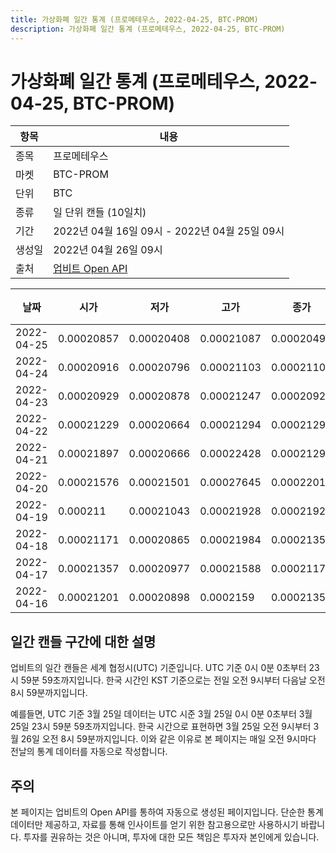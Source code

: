 ```yaml
---
title: 가상화폐 일간 통계 (프로메테우스, 2022-04-25, BTC-PROM)
description: 가상화폐 일간 통계 (프로메테우스, 2022-04-25, BTC-PROM)
---
```



가상화폐 일간 통계 (프로메테우스, 2022-04-25, BTC-PROM)
===

|항목|내용|
|--|--|
|종목|프로메테우스|
|마켓|BTC-PROM|
|단위|BTC|
|종류|일 단위 캔들 (10일치)|
|기간|2022년 04월 16일 09시 - 2022년 04월 25일 09시|
|생성일|2022년 04월 26일 09시|
|출처|[업비트 Open API](https://docs.upbit.com)|


|날짜|시가|저가|고가|종가|비고|
|--|--|--|--|--|--|
|2022-04-25|0.00020857|0.00020408|0.00021087|0.00020497|    |
|2022-04-24|0.00020916|0.00020796|0.00021103|0.00021103|    |
|2022-04-23|0.00020929|0.00020878|0.00021247|0.00020924|    |
|2022-04-22|0.00021229|0.00020664|0.00021294|0.00021294|    |
|2022-04-21|0.00021897|0.00020666|0.00022428|0.0002129|    |
|2022-04-20|0.00021576|0.00021501|0.00027645|0.00022011|    |
|2022-04-19|0.000211|0.00021043|0.00021928|0.00021928|    |
|2022-04-18|0.00021171|0.00020865|0.00021984|0.00021355|    |
|2022-04-17|0.00021357|0.00020977|0.00021588|0.00021171|    |
|2022-04-16|0.00021201|0.00020898|0.0002159|0.00021357|    |


일간 캔들 구간에 대한 설명
---


업비트의 일간 캔들은 세계 협정시(UTC) 기준입니다. 
UTC 기준 0시 0분 0초부터 23시 59분 59초까지입니다. 
한국 시간인 KST 기준으로는 전일 오전 9시부터 다음날 오전 8시 59분까지입니다. 


예를들면, UTC 기준 3월 25일 데이터는 UTC 시준 3월 25일 0시 0분 0초부터 3월 25일 23시 59분 59초까지입니다. 
한국 시간으로 표현하면 3월 25일 오전 9시부터 3월 26일 오전 8시 59분까지입니다. 
이와 같은 이유로 본 페이지는 매일 오전 9시마다 전날의 통계 데이터를 자동으로 작성합니다. 


주의
---


본 페이지는 업비트의 Open API를 통하여 자동으로 생성된 페이지입니다. 
단순한 통계 데이터만 제공하고, 자료를 통해 인사이트를 얻기 위한 참고용으로만 사용하시기 바랍니다. 
투자를 권유하는 것은 아니며, 투자에 대한 모든 책임은 투자자 본인에게 있습니다. 
